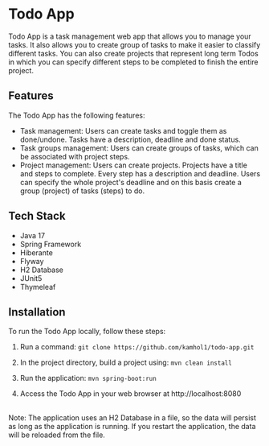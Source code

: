 
# Todo App

Todo App is a task management web app that allows you to manage your tasks. It also allows you to create group of tasks to make it easier to classify different tasks. You can also create projects that represent long term Todos in which you can specify different steps to be completed to finish the entire project.

## Features
The Todo App has the following features:

* Task management: Users can create tasks and toggle them as done/undone. Tasks have a description, deadline and done status.
* Task groups management: Users can create groups of tasks, which can be associated with project steps.
* Project management: Users can create projects. Projects have a title and steps to complete. Every step has a description and deadline. Users can specify the whole project's deadline and on this basis create a group (project) of tasks (steps) to do.

## Tech Stack
* Java 17
* Spring Framework
* Hiberante
* Flyway
* H2 Database
* JUnit5
* Thymeleaf

## Installation
To run the Todo App locally, follow these steps:

1. Run a command:
``` git clone https://github.com/kamhol1/todo-app.git ```

2. In the project directory, build a project using:
``` mvn clean install ```

3. Run the application:
``` mvn spring-boot:run ```

4. Access the Todo App in your web browser at http://localhost:8080
<br />
Note: The application uses an H2 Database in a file, so the data will persist as long as the application is running. If you restart the application, the data will be reloaded from the file.
